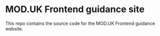 # MOD.UK Frontend guidance site

This repo contains the source code for the MOD.UK Frontend guidance website.

